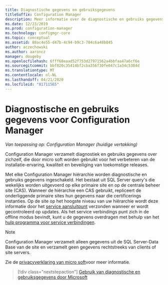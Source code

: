 ```yaml
---
title: Diagnostische gegevens en gebruiksgegevens
titleSuffix: Configuration Manager
description: Meer informatie over de diagnostische en gebruiks gegevens die Configuration Manager over zichzelf verzamelen.
ms.date: 12/23/2019
ms.prod: configuration-manager
ms.technology: configmgr-core
ms.topic: conceptual
ms.assetid: 88ac4e55-d47b-4c94-b9c3-704c6a48b845
author: aczechowski
ms.author: aaroncz
manager: dougeby
ms.openlocfilehash: 6fff68eaad52f753d27971562a4bbfaa47a6cf6e
ms.sourcegitcommit: bbf820c35414bf2cba356f30fe047c1a34c5384d
ms.translationtype: MT
ms.contentlocale: nl-NL
ms.lasthandoff: 04/21/2020
ms.locfileid: "81711565"
---
```

# <a name="diagnostics-and-usage-data-for-configuration-manager"></a>Diagnostische en gebruiks gegevens voor Configuration Manager

*Van toepassing op: Configuration Manager (huidige vertakking)*

Configuration Manager verzamelt diagnostiek en gebruiks gegevens over zichzelf, die door micro soft worden gebruikt voor het verbeteren van de installatie-ervaring, kwaliteit en beveiliging van toekomstige releases.  

Met elke Configuration Manager hiërarchie worden diagnostische en gebruiks gegevens ingeschakeld. Het bestaat uit SQL Server query's die wekelijks worden uitgevoerd op elke primaire site en op de centrale beheer site (CAS). Wanneer de hiërarchie een CAS gebruikt, repliceert de onderliggende primaire sites hun gegevens naar die certificerings instanties. Op de site op het hoogste niveau van uw hiërarchie wordt deze informatie door het [service aansluitpunt](../../servers/deploy/configure/about-the-service-connection-point.md) verzonden wanneer er wordt gecontroleerd op updates. Als het service verbindings punt zich in de offline modus bevindt, kunt u de gegevens overdragen met behulp van het [hulp programma voor service verbindingen](../../servers/manage/use-the-service-connection-tool.md).

> [!NOTE]  
> Configuration Manager verzamelt alleen gegevens uit de SQL Server-Data Base van de site en verzamelt geen gegevens rechtstreeks van clients of site servers.  

Zie de [privacyverklaring van micro soft](https://go.microsoft.com/fwlink/?LinkID=626527)voor meer informatie.  

> [!div class="nextstepaction"]
> [Gebruik van diagnostische en gebruiksgegevens door Microsoft](how-diagnostics-and-usage-data-is-used.md)
